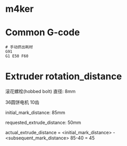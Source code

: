 # m4ker

# Common G-code
```
# 手动挤出耗材
G91
G1 E50 F60
```


# Extruder rotation_distance
滚花螺栓(hobbed bolt)
直径: 8mm

36圆饼电机
10齿



initial_mark_distance: 85mm


requested_extrude_distance: 50mm


actual_extrude_distance = <initial_mark_distance> - <subsequent_mark_distance>
85-40 = 45

